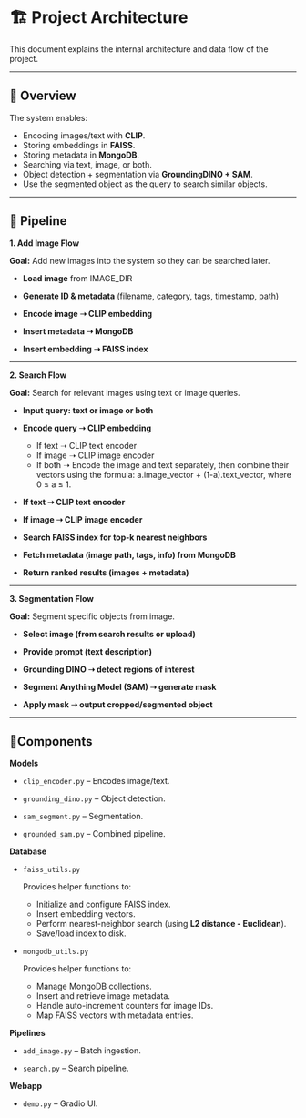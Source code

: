 # 🏗️ Project Architecture

This document explains the internal architecture and data flow of the project.

---

## 📖 Overview

The system enables:
- Encoding images/text with **CLIP**.
- Storing embeddings in **FAISS**.
- Storing metadata in **MongoDB**.
- Searching via text, image, or both.
- Object detection + segmentation via **GroundingDINO + SAM**.
- Use the segmented object as the query to search similar objects.
---

## 🔄 Pipeline
**1. Add Image Flow**

**Goal:** Add new images into the system so they can be searched later.

* **Load image** from IMAGE_DIR

* **Generate ID & metadata** (filename, category, tags, timestamp, path)

* **Encode image ➝ CLIP embedding**

* **Insert metadata ➝ MongoDB**

* **Insert embedding ➝ FAISS index**
---

**2. Search Flow**

**Goal:** Search for relevant images using text or image queries.

* **Input query: text or image or both**

* **Encode query ➝ CLIP embedding**
    - If text ➝ CLIP text encoder
    - If image ➝ CLIP image encoder
    - If both ➝ Encode the image and text separately, then combine their vectors using the formula: a.image_vector + (1-a).text_vector, where 0 ≤ a ≤ 1.
- **If text ➝ CLIP text encoder**

- **If image ➝ CLIP image encoder**

- **Search FAISS index for top-k nearest neighbors**

- **Fetch metadata (image path, tags, info) from MongoDB**

- **Return ranked results (images + metadata)**
---

**3. Segmentation Flow**

**Goal:** Segment specific objects from image.

* **Select image (from search results or upload)**

* **Provide prompt (text description)**

* **Grounding DINO ➝ detect regions of interest**

* **Segment Anything Model (SAM) ➝ generate mask**

* **Apply mask ➝ output cropped/segmented object**
---

## 🧩Components

**Models**

* `clip_encoder.py` – Encodes image/text.

* `grounding_dino.py` – Object detection.

* `sam_segment.py` – Segmentation.

* `grounded_sam.py` – Combined pipeline.

**Database**

* `faiss_utils.py`

    Provides helper functions to:
    - Initialize and configure FAISS index.
    - Insert embedding vectors.
    - Perform nearest-neighbor search (using **L2 distance - Euclidean**).
    - Save/load index to disk.

* `mongodb_utils.py`

    Provides helper functions to:
    - Manage MongoDB collections.
    - Insert and retrieve image metadata.
    - Handle auto-increment counters for image IDs.
    - Map FAISS vectors with metadata entries.
  
**Pipelines**

* `add_image.py` – Batch ingestion.

* `search.py` – Search pipeline.

**Webapp**

* `demo.py` – Gradio UI.